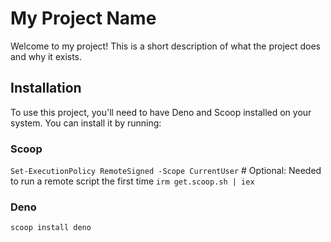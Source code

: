 # My Project Name

Welcome to my project! This is a short description of what the project does and why it exists.

## Installation

To use this project, you'll need to have Deno and Scoop installed on your system. You can install it by running:
### Scoop
`Set-ExecutionPolicy RemoteSigned -Scope CurrentUser` # Optional: Needed to run a remote script the first time
`irm get.scoop.sh | iex`

### Deno
`scoop install deno`

